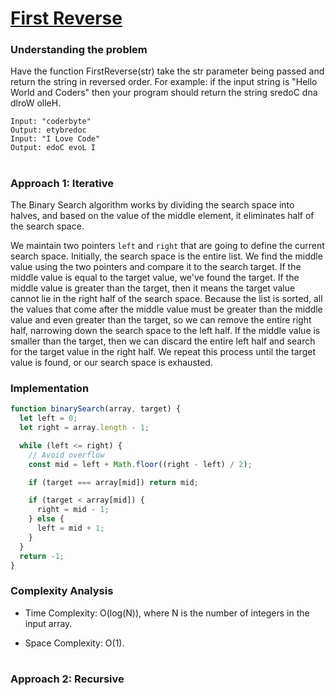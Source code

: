 # [First Reverse](https://www.coderbyte.com/editor/First%20Reverse:JavaScript)

### Understanding the problem

Have the function FirstReverse(str) take the str parameter being passed and return the string in reversed order. For example: if the input string is "Hello World and Coders" then your program should return the string sredoC dna dlroW olleH.

```
Input: "coderbyte"
Output: etybredoc
Input: "I Love Code"
Output: edoC evoL I
```
#

### Approach 1: Iterative

The Binary Search algorithm works by dividing the search space into halves, and based on the value of the middle element, it eliminates half of the search space.

We maintain two pointers `left` and `right` that are going to define the current search space. Initially, the search space is the entire list. We find the middle value using the two pointers and compare it to the search target. If the middle value is equal to the target value, we've found the target. If the middle value is greater than the target, then it means the target value cannot lie in the right half of the search space. Because the list is sorted, all the values that come after the middle value must be greater than the middle value and even greater than the target, so we can remove the entire right half, narrowing down the search space to the left half. If the middle value is smaller than the target, then we can discard the entire left half and search for the target value in the right half. We repeat this process until the target value is found, or our search space is exhausted.

### Implementation

```js
function binarySearch(array, target) {
  let left = 0;
  let right = array.length - 1;

  while (left <= right) {
    // Avoid overflow
    const mid = left + Math.floor((right - left) / 2);

    if (target === array[mid]) return mid;

    if (target < array[mid]) {
      right = mid - 1;
    } else {
      left = mid + 1;
    }
  }
  return -1;
}
```

### Complexity Analysis

- Time Complexity: O(log(N)), where N is the number of integers in the input array.

- Space Complexity: O(1).

#

### Approach 2: Recursive
